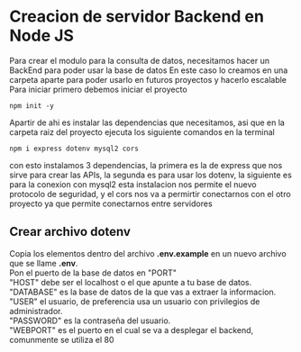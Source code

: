 # Creacion de servidor Backend en Node JS
Para crear el modulo para la consulta de datos, necesitamos hacer un BackEnd para poder usar la base de datos
En este caso lo creamos en una carpeta aparte para poder usarlo en futuros proyectos y hacerlo escalable
Para iniciar primero debemos iniciar el proyecto

```
npm init -y
```
Apartir de ahi es instalar las dependencias que necesitamos, asi que en la carpeta raiz del proyecto ejecuta los siguiente comandos en la terminal
```
npm i express dotenv mysql2 cors
```
con esto instalamos 3 dependencias, la primera es la de express que nos sirve para crear las APIs, la segunda es para usar los dotenv, la siguiente es para la conexion con mysql2 esta instalacion nos permite el nuevo protocolo de seguridad, y el cors nos va a permirtir conectarnos con el otro proyecto ya que permite conectarnos entre servidores

## Crear archivo dotenv
Copia los elementos dentro del archivo **.env.example** en un nuevo archivo que se llame **.env**.
<br>Pon el puerto de la base de datos en "PORT"<br>"HOST" debe ser el localhost o el que apunte a tu base de datos.<br> "DATABASE" es la base de datos de la que vas a extraer la informacion.<br> "USER" el usuario, de preferencia usa un usuario con privilegios de administrador.<br> "PASSWORD" es la contraseña del usuario. <br>"WEBPORT" es el puerto en el cual se va a desplegar el backend, comunmente se utiliza el 80
